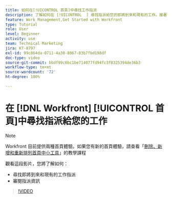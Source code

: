 ```yaml
---
title: 如何在[!UICONTROL 首頁]中尋找工作指派
description: 了解如何在 [!UICONTROL  ] 尋找指派給您的即將到來和現有的工作。接著審閱指派資料。
feature: Work Management,Get Started with Workfront
type: Tutorial
role: User
level: Beginner
activity: use
team: Technical Marketing
jira: KT-8797
exl-id: 99c864da-0711-4a30-8067-03b7fbd198df
doc-type: video
source-git-commit: bbdf99c6bc1be714077fd94fc3f8325394de36b3
workflow-type: tm+mt
source-wordcount: '72'
ht-degree: 100%

---
```


# 在 [!DNL Workfront] [!UICONTROL 首頁]中尋找指派給您的工作



>[!NOTE]
>
>Workfront 目前提供兩種首頁體驗。如果您有新的首頁體驗，請查看「[刪除、新增和重新排列首頁中小工具](/help/workfront-home/remove-add-and-rearrange-widgets.md)」的教學課程


觀看這段影片，您將了解如何：

* 尋找即將到來和現有的工作指派
* 審閱指派資訊

>[!VIDEO](https://video.tv.adobe.com/v/335098/?quality=12&learn=on&enablevpops=1)
